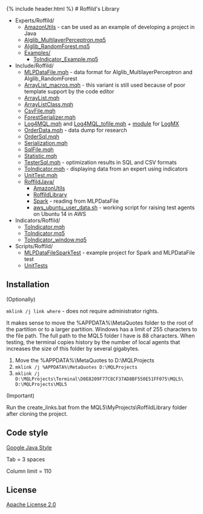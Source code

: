 {% include header.html %}
﻿# Roffild's Library

* Experts/Roffild/
  * [AmazonUtils](https://github.com/Roffild/RoffildLibrary/blob/master/Experts/Roffild/AmazonUtils) - can be used as an example of developing a project in Java
  * [Alglib_MultilayerPerceptron.mq5](https://github.com/Roffild/RoffildLibrary/blob/master/Experts/Roffild/Alglib_MultilayerPerceptron.mq5)
  * [Alglib_RandomForest.mq5](https://github.com/Roffild/RoffildLibrary/blob/master/Experts/Roffild/Alglib_RandomForest.mq5)
  * [Examples/](https://github.com/Roffild/RoffildLibrary/blob/master/Experts/Roffild/Examples/)
    * [ToIndicator_Example.mq5](https://github.com/Roffild/RoffildLibrary/blob/master/Experts/Roffild/Examples/ToIndicator_Example.mq5)
* Include/Roffild/
  * [MLPDataFile.mqh](https://github.com/Roffild/RoffildLibrary/blob/master/Include/Roffild/MLPDataFile.mqh) - data format for Alglib_MultilayerPerceptron and Alglib_RandomForest
  * [ArrayList_macros.mqh](https://github.com/Roffild/RoffildLibrary/blob/master/Include/Roffild/ArrayList_macros.mqh) - this variant is still used because of poor template support by the code editor
  * [ArrayList.mqh](https://github.com/Roffild/RoffildLibrary/blob/master/Include/Roffild/ArrayList.mqh)
  * [ArrayListClass.mqh](https://github.com/Roffild/RoffildLibrary/blob/master/Include/Roffild/ArrayListClass.mqh)
  * [CsvFile.mqh](https://github.com/Roffild/RoffildLibrary/blob/master/Include/Roffild/CsvFile.mqh)
  * [ForestSerializer.mqh](https://github.com/Roffild/RoffildLibrary/blob/master/Include/Roffild/ForestSerializer.mqh)
  * [Log4MQL.mqh](https://github.com/Roffild/RoffildLibrary/blob/master/Include/Roffild/Log4MQL.mqh) and [Log4MQL_tofile.mqh](https://github.com/Roffild/RoffildLibrary/blob/master/Include/Roffild/Log4MQL_tofile.mqh) + [module](https://github.com/Roffild/RoffildLibrary/blob/master/Include/Roffild/LogMX) for [LogMX](http://www.logmx.com/)
  * [OrderData.mqh](https://github.com/Roffild/RoffildLibrary/blob/master/Include/Roffild/OrderData.mqh) - data dump for research
  * [OrderSql.mqh](https://github.com/Roffild/RoffildLibrary/blob/master/Include/Roffild/OrderSql.mqh)
  * [Serialization.mqh](https://github.com/Roffild/RoffildLibrary/blob/master/Include/Roffild/Serialization.mqh)
  * [SqlFile.mqh](https://github.com/Roffild/RoffildLibrary/blob/master/Include/Roffild/SqlFile.mqh)
  * [Statistic.mqh](https://github.com/Roffild/RoffildLibrary/blob/master/Include/Roffild/Statistic.mqh)
  * [TesterSql.mqh](https://github.com/Roffild/RoffildLibrary/blob/master/Include/Roffild/TesterSql.mqh) - optimization results in SQL and CSV formats
  * [ToIndicator.mqh](https://github.com/Roffild/RoffildLibrary/blob/master/Include/Roffild/ToIndicator.mqh) - displaying data from an expert using indicators
  * [UnitTest.mqh](https://github.com/Roffild/RoffildLibrary/blob/master/Include/Roffild/UnitTest.mqh)
  * [RoffildJava/](https://github.com/Roffild/RoffildLibrary/blob/master/Include/Roffild/RoffildJava/)
    * [AmazonUtils](https://github.com/Roffild/RoffildLibrary/blob/master/Include/Roffild/RoffildJava/AmazonUtils/)
    * [RoffildLibrary](https://github.com/Roffild/RoffildLibrary/blob/master/Include/Roffild/RoffildJava/RoffildLibrary/)
    * [Spark](https://github.com/Roffild/RoffildLibrary/blob/master/Include/Roffild/RoffildJava/Spark/) - reading from MLPDataFile
    * [aws_ubuntu_user_data.sh](https://github.com/Roffild/RoffildLibrary/blob/master/Include/Roffild/RoffildJava/AmazonUtils/build/resources/main/aws_ubuntu_user_data.sh) - working script for raising test agents on Ubuntu 14 in AWS
* Indicators/Roffild/
  * [ToIndicator.mqh](https://github.com/Roffild/RoffildLibrary/blob/master/Indicators/Roffild/ToIndicator.mqh)
  * [ToIndicator.mq5](https://github.com/Roffild/RoffildLibrary/blob/master/Indicators/Roffild/ToIndicator.mq5)
  * [ToIndicator_window.mq5](https://github.com/Roffild/RoffildLibrary/blob/master/Indicators/Roffild/ToIndicator_window.mq5)
* Scripts/Roffild/
  * [MLPDataFileSparkTest](https://github.com/Roffild/RoffildLibrary/blob/master/Scripts/Roffild/MLPDataFileSparkTest) - example project for Spark and MLPDataFile test
  * [UnitTests](https://github.com/Roffild/RoffildLibrary/blob/master/Scripts/Roffild/UnitTests)

## Installation

(Optionally)

``` mklink /j link where ``` - does not require administrator rights.

It makes sense to move the %APPDATA%\MetaQuotes folder to the root of the partition or to a larger partition.
Windows has a limit of 255 characters to the file path. The full path to the MQL5 folder I have is 88 characters.
When testing, the terminal copies history by the number of local agents that increases the size of this folder by several gigabytes.
1. Move the %APPDATA%\MetaQuotes to D:\MQLProjects
2. ``` mklink /j %APPDATA%\MetaQuotes D:\MQLProjects ```
3. ``` mklink /j D:\MQLProjects\Terminal\D0E8209F77C8CF37AD8BF550E51FF075\MQL5\ D:\MQLProjects\MQL5 ```

(Important)

Run the create_links.bat from the MQL5\MyProjects\RoffildLibrary folder after cloning the project.

## Code style

[Google Java Style](https://google.github.io/styleguide/javaguide.html)

Tab = 3 spaces

Column limit = 110

## License

[Apache License 2.0](https://github.com/Roffild/RoffildLibrary/blob/master/LICENSE)
